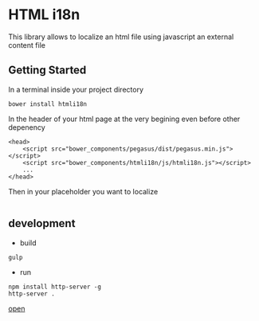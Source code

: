 HTML i18n
=========

This library allows to localize an html file using javascript an external content file

Getting Started
---------------

In a terminal inside your project directory

```
bower install htmli18n
```

In the header of your html page at the very begining even before other depenency

```
<head>
	<script src="bower_components/pegasus/dist/pegasus.min.js"></script>
	<script src="bower_components/htmli18n/js/htmli18n.js"></script>
	...
</head>
```

Then in your placeholder you want to localize

```

```

development
-----------

* build

```
gulp
```

* run

```
npm install http-server -g
http-server .
```

[open](http://127.0.0.1:8080)